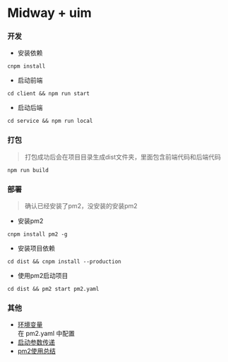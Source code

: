 # Midway + uim

### 开发
- 安装依赖
```
cnpm install
```
- 启动前端
```
cd client && npm run start 
```
- 启动后端
```
cd service && npm run local
```

### 打包
> 打包成功后会在项目目录生成dist文件夹，里面包含前端代码和后端代码
```
npm run build
```
### 部署
> 确认已经安装了pm2，没安装的安装pm2    
- 安装pm2
```
cnpm install pm2 -g
```

- 安装项目依赖
```
cd dist && cnpm install --production
```

- 使用pm2启动项目
```
cd dist && pm2 start pm2.yaml
```

### 其他
- [环境变量](https://eggjs.org/zh-cn/basics/env.html)   
在 pm2.yaml 中配置  
- [启动参数传递](https://midwayjs.org/midway/guide.html#%E5%90%AF%E5%8A%A8%E5%8F%82%E6%95%B0%E4%BC%A0%E9%80%92)
- [pm2使用总结](https://www.jianshu.com/p/d9d419aab3d7)
